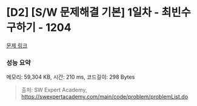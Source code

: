 # [D2] [S/W 문제해결 기본] 1일차 - 최빈수 구하기 - 1204 

[문제 링크](https://swexpertacademy.com/main/code/problem/problemDetail.do?contestProbId=AV13zo1KAAACFAYh) 

### 성능 요약

메모리: 59,304 KB, 시간: 210 ms, 코드길이: 298 Bytes



> 출처: SW Expert Academy, https://swexpertacademy.com/main/code/problem/problemList.do